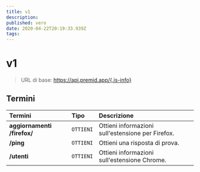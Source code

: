 ```yaml
---
title: v1
description:
published: vero
date: 2020-04-22T20:19:33.939Z
tags:
---
```


# v1

> URL di base: https://api.premid.app/{.is-info}


## Termini

<table>
  <thead>
    <tr>
      <th style="text-align:left">Termini</th>
      <th style="text-align:left">Tipo</th>
      <th style="text-align:left">Descrizione</th>
    </tr>
  </thead>
  <tbody>
    <tr>
      <td style="text-align:left"><b>aggiornamenti /firefox/</b>
      </td>
      <td style="text-align:left"><code>OTTIENI</code></td>
      <td style="text-align:left">Ottieni informazioni sull'estensione per Firefox.</td>
    </tr>
    <tr>
      <td style="text-align:left"><b>/ping</b>
      </td>
      <td style="text-align:left"><code>OTTIENI</code></td>
      <td style="text-align:left">Ottieni una risposta di prova.</td>
    </tr>
    <tr>
      <td style="text-align:left"><b>/utenti</b>
      </td>
      <td style="text-align:left"><code>OTTIENI</code></td>
      <td style="text-align:left">Ottieni informazioni sull'estensione Chrome.</td>
    </tr>
  </tbody>
</table>
